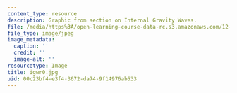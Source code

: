 ```yaml
---
content_type: resource
description: Graphic from section on Internal Gravity Waves.
file: /media/https%3A/open-learning-course-data-rc.s3.amazonaws.com/12-802-wave-motions-in-the-ocean-and-atmosphere-spring-2004/00c23bf4e3f43672da749f14976ab533_igwr0.jpg
file_type: image/jpeg
image_metadata:
  caption: ''
  credit: ''
  image-alt: ''
resourcetype: Image
title: igwr0.jpg
uid: 00c23bf4-e3f4-3672-da74-9f14976ab533
---
```


